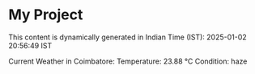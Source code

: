 # My Project

This content is dynamically generated in Indian Time (IST): 2025-01-02 20:56:49 IST


Current Weather in Coimbatore:
Temperature: 23.88 °C
Condition: haze
